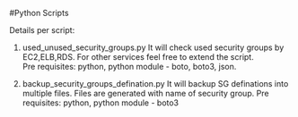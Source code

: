 #Python Scripts

Details per script: 

1) used_unused_security_groups.py
It will check used security groups by EC2,ELB,RDS. For other services feel free to extend the script.   
Pre requisites: python, python module - boto, boto3, json. 

2) backup_security_groups_defination.py
It will backup SG definations into multiple files. Files are generated with name of security group. 
Pre requisites: python, python module - boto3
